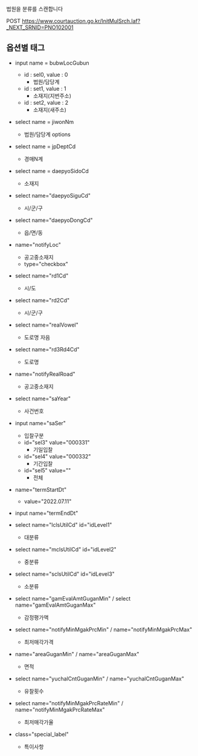 법원을 분류를 스캔합니다

POST https://www.courtauction.go.kr/InitMulSrch.laf?_NEXT_SRNID=PNO102001

## 옵션별 태그
- input name = bubwLocGubun 
  - id : sel0, value : 0
    - 법원/담당계
  - id : set1, value : 1
    - 소재지(지번주소)
  - id : set2, value : 2
    - 소재지(새주소)

- select name = jiwonNm 
  - 법원/담당계 options
  
- select name = jpDeptCd
  - 경매N계
- select name = daepyoSidoCd
  - 소재지
- select name="daepyoSiguCd"
  - 시/군/구
- select name="daepyoDongCd" 
  - 읍/면/동
- name="notifyLoc" 
  - 공고중소재지
  - type="checkbox"
- select name="rd1Cd"
  - 시/도
- select name="rd2Cd" 
  - 시/군/구
- select name="realVowel"
  - 도로명 자음
- select name="rd3Rd4Cd"
  - 도로명
- name="notifyRealRoad" 
  - 공고중소재지
- select name="saYear"
  - 사건번호
- input name="saSer"
  - 입찰구분
  - id="sel3" value="000331" 
    - 기일입찰
  - id="sel4" value="000332"
    - 기간입찰
  - id="sel5" value=""
    - 전체
- name="termStartDt"
  - value="2022.07.11"
- input name="termEndDt"
- select name="lclsUtilCd" id="idLevel1"
  - 대분류
- select name="mclsUtilCd" id="idLevel2"
  - 중분류
- select name="sclsUtilCd" id="idLevel3"
  - 소분류
- select name="gamEvalAmtGuganMin" / select name="gamEvalAmtGuganMax"
  - 감정평가액
- select name="notifyMinMgakPrcMin" / name="notifyMinMgakPrcMax"
    - 최저매각가격  
- name="areaGuganMin" / name="areaGuganMax" 
  - 면적
- select name="yuchalCntGuganMin" / name="yuchalCntGuganMax"
    - 유찰횟수
- select name="notifyMinMgakPrcRateMin"  / name="notifyMinMgakPrcRateMax"
  - 최저매각가율
- class="special_label"
  - 특이사항
